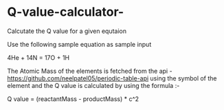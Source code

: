 # Q-value-calculator-
Calcutate the Q value for a given equtaion

Use the following sample equation as sample input

4He + 14N = 17O + 1H

The Atomic Mass of the elements is fetched from the api -  https://github.com/neelpatel05/periodic-table-api using the symbol of the element and the Q value is calculated by using the formula :- 

Q value = (reactantMass - productMass) * c^2
